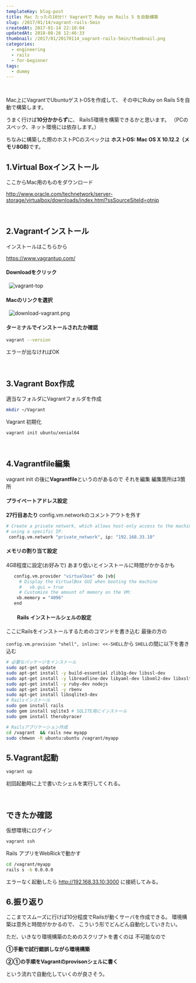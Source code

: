 ```yaml
---
templateKey: blog-post
title: Mac たったの10分!! Vagrantで Ruby on Rails 5 を自動構築
slug: /2017/01/14/vagrant-rails-5min
createdAt: 2017-01-14 22:10:04
updatedAt: 2018-08-26 12:46:33
thumbnail: /2017/01/20170114_vagrant-rails-5min/thumbnail.png
categories:
  - engineering
  - rails
  - for-beginner
tags:
  - dummy
---
```


&nbsp;

Mac上にVagrantでUbuntuゲストOSを作成して、
その中にRuby on Rails 5を自動で構築します。

うまく行けば<strong>10分かからず</strong>に、
Rails5環境を構築できるかと思います。
（PCのスペック、ネット環境には依存します。）

ちなみに構築した際のホストPCのスペックは
<strong>ホストOS: Mac OS X 10.12.2（メモリ8GB)</strong>です。

<div class="adsense"></div>
<h2 class="chapter">1.Virtual Boxインストール</h2>
ここからMac用のものをダウンロード

<a href="http://www.oracle.com/technetwork/server-storage/virtualbox/downloads/index.html?ssSourceSiteId=otnjp" target="_blank" rel="noopener noreferrer">http://www.oracle.com/technetwork/server-storage/virtualbox/downloads/index.html?ssSourceSiteId=otnjp</a>

&nbsp;
<h2 class="chapter">2.Vagrantインストール</h2>

インストールはこちらから

<a href="https://www.vagrantup.com/" target="_blank" rel="noopener noreferrer">https://www.vagrantup.com/</a>


<h4>Downloadをクリック</h4>

&nbsp;
<img class="post-image" src="https://statics.ver-1-0.net/uploads/2017/01/20170114_vagrant-rails-5min/vagrant-top.png" alt="vagrant-top"/>

<h4>Macのリンクを選択</h4>

&nbsp;
<img class="post-image" src="https://statics.ver-1-0.net/uploads/2017/01/20170114_vagrant-rails-5min/download-vagrant.png" alt="download-vagrant.png"/>

<h4>ターミナルでインストールされたか確認</h4>

```bash
vagrant --version
```
エラーが出なければOK

&nbsp;
<h2 class="chapter">3.Vagrant Box作成</h2>
適当なフォルダにVagrantフォルダを作成

```bash
mkdir ~/Vagrant
```

Vagrant 初期化
```bash
vagrant init ubuntu/xenial64
```

&nbsp;
<h2 class="chapter">4.Vagrantfile編集</h2>
vagrant init の後に<strong>Vagrantfile</strong>というのがあるので
それを編集
編集箇所は3箇所
<h4>プライベートアドレス設定</h4>

<strong>27行目あたり</strong>
config.vm.networkのコメントアウトを外す

```bash
# Create a private network, which allows host-only access to the machine
# using a specific IP.
 config.vm.network "private_network", ip: "192.168.33.10"

```

<h4>メモリの割り当て設定</h4>
4GB程度に設定(お好みで)
あまり低いとインストールに時間がかかるかも

```bash
   config.vm.provider "virtualbox" do |vb|
     # Display the VirtualBox GUI when booting the machine
     #   vb.gui = true
     # Customize the amount of memory on the VM:
    vb.memory = "4096"
   end

```

<h4 style="padding-left: 30px;">Rails インストールシェルの設定</h4>

ここにRailsをインストールするためのコマンドを書き込む
最後の方の

`config.vm.provision "shell", inline: <<-SHELL`から
`SHELL`の間に以下を書き込む

```bash
# 必要なパッケージをインストール
sudo apt-get update
sudo apt-get install -y build-essential zlib1g-dev libssl-dev
sudo apt-get install -y libreadline-dev libyaml-dev libxml2-dev libxslt-dev
sudo apt-get install -y ruby-dev nodejs
sudo apt-get install -y rbenv
sudo apt-get install libsqlite3-dev
# Railsインストール
sudo gem install rails
sudo gem install sqlite3 # SQLITE用にインストール
sudo gem install therubyracer

# Railsアプリケーション作成
cd /vagrant  && rails new myapp
sudo chmwon -R ubuntu:ubuntu /vagrant/myapp

```

<h2 class="chapter">5.Vagrant起動</h2>

```bash
vagrant up
```
初回起動時に上で書いたシェルを実行してくれる。

&nbsp;
<h2 class="chapter">できたか確認</h2>
仮想環境にログイン

```bash
vagrant ssh
```

Rails アプリをWebRickで動かす

```bash
cd /vagrant/myapp
rails s -b 0.0.0.0

```

エラーなく起動したら http://192.168.33.10:3000
に接続してみる。

<h2 class="chapter">6.振り返り</h2>
ここまでスムーズに行けば10分程度でRailsが動くサーバを作成できる。
環境構築は意外と時間がかかるので、
こういう形でどんどん自動化していきたい。

ただ、いきなり環境構築のためのスクリプトを書くのは
不可能なので

<strong>①手動で試行錯誤しながら環境構築</strong>

<strong>②①の手順をVagrantのprovisonシェルに書く</strong>

という流れで自動化していくのが良さそう。
